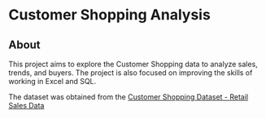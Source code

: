 # Customer Shopping Analysis

## About

This project aims to explore the Customer Shopping data to analyze sales, trends, and buyers. The project is also focused on improving the skills of working in Excel and SQL. 

The dataset was obtained from the [Customer Shopping Dataset - Retail Sales Data](https://www.kaggle.com/datasets/mehmettahiraslan/customer-shopping-dataset)

